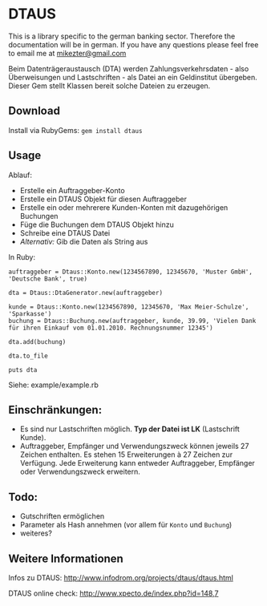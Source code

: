 DTAUS
=====

This is a library specific to the german banking sector. Therefore the documentation will be in german. If you have any questions please feel free to email me at mikezter@gmail.com

Beim Datenträgeraustausch (DTA) werden Zahlungsverkehrsdaten - also Überweisungen und Lastschriften - als Datei an ein Geldinstitut übergeben. Dieser Gem stellt Klassen bereit solche Dateien zu erzeugen.

Download
-------------

Install via RubyGems: `gem install dtaus`

Usage
-------------

Ablauf:

* Erstelle ein Auftraggeber-Konto 
* Erstelle ein DTAUS Objekt für diesen Auftraggeber
* Erstelle ein oder mehrerere Kunden-Konten mit dazugehörigen Buchungen
* Füge die Buchungen dem DTAUS Objekt hinzu
* Schreibe eine DTAUS Datei
* _Alternativ:_ Gib die Daten als String aus

In Ruby:
 
    auftraggeber = Dtaus::Konto.new(1234567890, 12345670, 'Muster GmbH', 'Deutsche Bank', true)

    dta = Dtaus::DtaGenerator.new(auftraggeber)

    kunde = Dtaus::Konto.new(1234567890, 12345670, 'Max Meier-Schulze', 'Sparkasse')
    buchung = Dtaus::Buchung.new(auftraggeber, kunde, 39.99, 'Vielen Dank für ihren Einkauf vom 01.01.2010. Rechnungsnummer 12345')

    dta.add(buchung)

    dta.to_file

    puts dta

Siehe: example/example.rb
 
Einschränkungen:
----------------

* Es sind nur Lastschriften möglich. __Typ der Datei ist LK__ (Lastschrift Kunde).
* Auftraggeber, Empfänger und Verwendungszweck können jeweils 27 Zeichen enthalten. Es stehen 15 Erweiterungen à 27 Zeichen zur Verfügung. Jede Erweiterung kann entweder Auftraggeber, Empfänger oder Verwendungszweck erweitern.

Todo:
------

* Gutschriften ermöglichen
* Parameter als Hash annehmen (vor allem für `Konto` und `Buchung`)
* weiteres?

Weitere Informationen
---------------------

Infos zu DTAUS: http://www.infodrom.org/projects/dtaus/dtaus.html

DTAUS online check: http://www.xpecto.de/index.php?id=148,7

